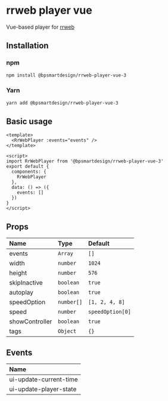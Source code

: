 
# rrweb player vue

Vue-based player for [rrweb](https://github.com/rrweb-io/rrweb)

## Installation

### npm

```sh
npm install @bpsmartdesign/rrweb-player-vue-3
```

### Yarn

```sh
yarn add @bpsmartdesign/rrweb-player-vue-3
```

## Basic usage

```vue
<template>
  <RrWebPlayer :events="events" />
</template>

<script>
import RrWebPlayer from '@bpsmartdesign/rrweb-player-vue-3'
export default {
  components: {
    RrWebPlayer
  },
  data: () => ({
    events: []
  })
}
</script>

```

## Props

| Name | Type     | Default                |
| :-------- | :------- | :------------------------- |
| events | `Array` | `[]` |
| width | `number` | `1024` |
| height | `number` | `576` |
| skipInactive | `boolean` | `true` |
| autoplay | `boolean` | `true` |
| speedOption | `number[]` | `[1, 2, 4, 8]` |
| speed | `number` | `speedOption[0]` |
| showController | `boolean` | `true` |
| tags | `Object` | `{}` |

## Events

| Name |
| :-------- |
| ui-update-current-time
| ui-update-player-state
